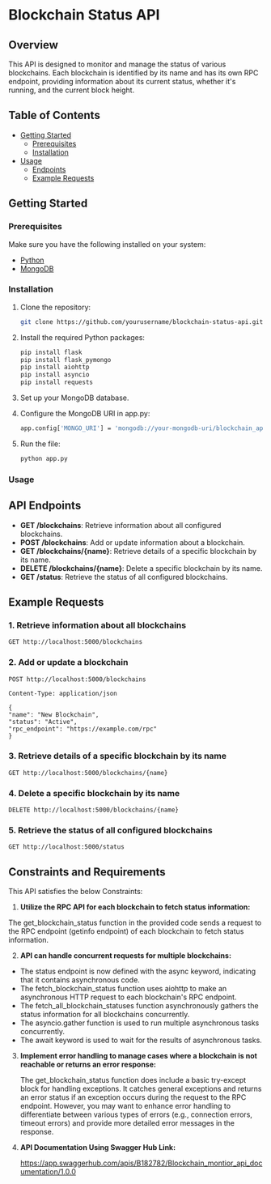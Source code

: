 # Blockchain Status API

## Overview

This API is designed to monitor and manage the status of various blockchains. Each blockchain is identified by its name and has its own RPC endpoint, providing information about its current status, whether it's running, and the current block height.

## Table of Contents

- [Getting Started](#getting-started)
  - [Prerequisites](#prerequisites)
  - [Installation](#installation)
- [Usage](#usage)
  - [Endpoints](#endpoints)
  - [Example Requests](#example-requests)

## Getting Started

### Prerequisites

Make sure you have the following installed on your system:

- [Python](https://www.python.org/downloads/)
- [MongoDB](https://www.mongodb.com/try/download/community)

### Installation

1. Clone the repository:

   ```bash
   git clone https://github.com/yourusername/blockchain-status-api.git

2. Install the required Python packages:
    ```bash
    pip install flask
    pip install flask_pymongo
    pip install aiohttp
    pip install asyncio
    pip install requests

3. Set up your MongoDB database.

4. Configure the MongoDB URI in app.py:
    ```bash
    app.config['MONGO_URI'] = 'mongodb://your-mongodb-uri/blockchain_api'


5. Run the file:
    ```bash
    python app.py


### Usage
## API Endpoints

- **GET /blockchains**: Retrieve information about all configured blockchains.
- **POST /blockchains**: Add or update information about a blockchain.
- **GET /blockchains/{name}**: Retrieve details of a specific blockchain by its name.
- **DELETE /blockchains/{name}**: Delete a specific blockchain by its name.
- **GET /status**: Retrieve the status of all configured blockchains.


## Example Requests

### 1. Retrieve information about all blockchains

    GET http://localhost:5000/blockchains

### 2. Add or update a blockchain
    POST http://localhost:5000/blockchains

    Content-Type: application/json

    {
    "name": "New Blockchain",
    "status": "Active",
    "rpc_endpoint": "https://example.com/rpc"
    }   

### 3. Retrieve details of a specific blockchain by its name

    GET http://localhost:5000/blockchains/{name}

### 4. Delete a specific blockchain by its name

    DELETE http://localhost:5000/blockchains/{name}

### 5.  Retrieve the status of all configured blockchains

    GET http://localhost:5000/status


## Constraints and Requirements

This API satisfies the below Constraints:

1. **Utilize the RPC API for each blockchain to fetch status information:**

The get_blockchain_status function in the provided code sends a request to the RPC endpoint (getinfo endpoint) of each blockchain to fetch status information.

2. **API can handle concurrent requests for multiple blockchains:**

- The status endpoint is now defined with the async keyword, indicating that it contains asynchronous code.
- The fetch_blockchain_status function uses aiohttp to make an asynchronous HTTP request to each blockchain's RPC endpoint.
- The fetch_all_blockchain_statuses function asynchronously gathers the status information for all blockchains concurrently.
- The asyncio.gather function is used to run multiple asynchronous tasks concurrently.
- The await keyword is used to wait for the results of asynchronous tasks.


3. **Implement error handling to manage cases where a blockchain is not reachable or returns an error response:**
    
    The get_blockchain_status function does include a basic try-except block for handling exceptions. It catches general exceptions and returns an error status if an exception occurs during the request to the RPC endpoint. However, you may want to enhance error handling to differentiate between various types of errors (e.g., connection errors, timeout errors) and provide more detailed error messages in the response.

4. **API Documentation Using Swagger Hub Link:**

    https://app.swaggerhub.com/apis/B182782/Blockchain_montior_api_documentation/1.0.0




